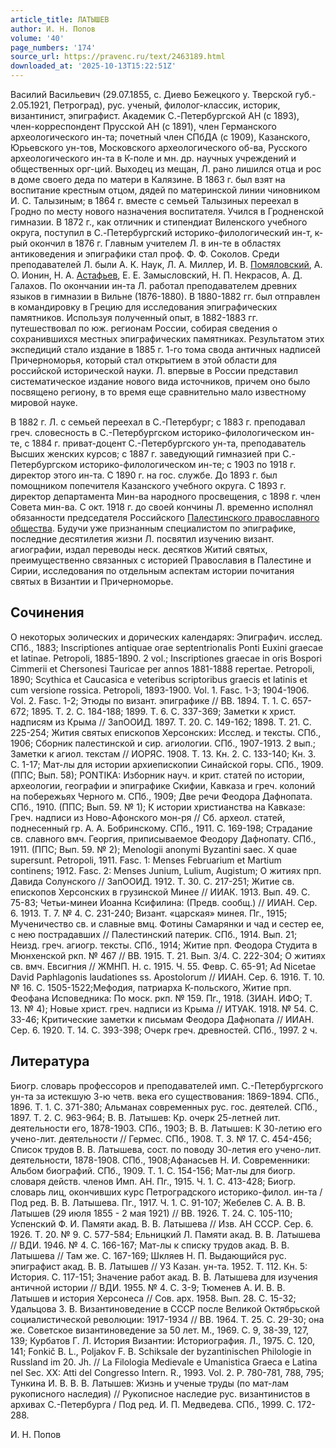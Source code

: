 ```yaml
---
article_title: ЛАТЫШЕВ
author: И. Н. Попов
volume: '40'
page_numbers: '174'
source_url: https://pravenc.ru/text/2463189.html
downloaded_at: '2025-10-13T15:22:51Z'
---
```


Василий Васильевич (29.07.1855, с. Диево Бежецкого у. Тверской губ.- 2.05.1921, Петроград), рус. ученый, филолог-классик, историк, византинист, эпиграфист. Академик C.-Петербургской АН (с 1893), член-корреспондент Прусской АН (с 1891), член Германского археологического ин-та; почетный член CПбДА (с 1909), Казанского, Юрьевского ун-тов, Московского археологического об-ва, Русского археологического ин-та в К-поле и мн. др. научных учреждений и общественных орг-ций. Выходец из мещан, Л. рано лишился отца и рос в доме своего деда по матери в Калязине. В 1863 г. был взят на воспитание крестным отцом, дядей по материнской линии чиновником И. С. Талызиным; в 1864 г. вместе с семьей Талызиных переехал в Гродно по месту нового назначения воспитателя. Учился в Гродненской гимназии. В 1872 г., как отличник и стипендиат Виленского учебного округа, поступил в C.-Петербургский историко-филологический ин-т, к-рый окончил в 1876 г. Главным учителем Л. в ин-те в областях антиковедения и эпиграфики стал проф. Ф. Ф. Соколов. Среди преподавателей Л. были А. К. Наук, Л. А. Миллер, И. В. [Помяловский](https://pravenc.ru/text/Помяловский.html), А. О. Ионин, Н. А. [Астафьев](https://pravenc.ru/text/Астафьев.html), Е. Е. Замысловский, Н. П. Некрасов, А. Д. Галахов. По окончании ин-та Л. работал преподавателем древних языков в гимназии в Вильне (1876-1880). В 1880-1882 гг. был отправлен в командировку в Грецию для исследования эпиграфических памятников. Используя полученный опыт, в 1882-1883 гг. путешествовал по юж. регионам России, собирая сведения о сохранившихся местных эпиграфических памятниках. Результатом этих экспедиций стало издание в 1885 г. 1-го тома свода античных надписей Причерноморья, который стал открытием в этой области для российской исторической науки. Л. впервые в России представил систематическое издание нового вида источников, причем оно было посвящено региону, в то время еще сравнительно мало известному мировой науке.

В 1882 г. Л. с семьей переехал в С.-Петербург; с 1883 г. преподавал греч. словесность в С.-Петербургском историко-филологическом ин-те, с 1884 г. приват-доцент С.-Петербургского ун-та, преподаватель Высших женских курсов; с 1887 г. заведующий гимназией при С.-Петербургском историко-филологическом ин-те; с 1903 по 1918 г. директор этого ин-та. С 1890 г. на гос. службе. До 1893 г. был помощником попечителя Казанского учебного округа. С 1893 г. директор департамента Мин-ва народного просвещения, с 1898 г. член Совета мин-ва. С окт. 1918 г. до своей кончины Л. временно исполнял обязанности председателя Российского [Палестинского православного общества](<https://pravenc.ru/text/Палестинское православное общество.html>). Будучи уже признанным специалистом по эпиграфике, последние десятилетия жизни Л. посвятил изучению визант. агиографии, издал переводы неск. десятков Житий святых, преимущественно связанных с историей Православия в Палестине и Сирии, исследования по отдельным аспектам истории почитания святых в Византии и Причерноморье.

## Сочинения

О некоторых эолических и дорических календарях: Эпиграфич. исслед. СПб., 1883; Inscriptiones antiquae orae septentrionalis Ponti Euxini graecae et latinae. Petropoli, 1885-1890. 2 vol.; Inscriptiones graecae in oris Bospori Cimmerii et Chersonesi Tauricae per annos 1881-1888 repertae. Petropoli, 1890; Scythica et Caucasica e veteribus scriptoribus graecis et latinis et cum versione rossica. Petropoli, 1893-1900. Vol. 1. Fasc. 1-3; 1904-1906. Vol. 2. Fasc. 1-2; Этюды по визант. эпиграфике // ВВ. 1894. Т. 1. С. 657-672; 1895. Т. 2. С. 184-188; 1899. Т. 6. С. 337-369; Заметки к христ. надписям из Крыма // ЗапООИД. 1897. Т. 20. С. 149-162; 1898. Т. 21. С. 225-254; Жития святых епископов Херсонских: Исслед. и тексты. СПб., 1906; Сборник палестинской и сир. агиологии. СПб., 1907-1913. 2 вып.; Заметки к агиол. текстам // ИОРЯС. 1908. Т. 13. Кн. 2. С. 133-140; Кн. 3. С. 1-17; Мат-лы для истории архиепископии Синайской горы. СПб., 1909. (ППС; Вып. 58); PONTIKA: Изборник науч. и крит. статей по истории, археологии, географии и эпиграфике Скифии, Кавказа и греч. колоний на побережьях Черного м. СПб., 1909; Две речи Феодора Дафнопата. СПб., 1910. (ППС; Вып. 59. № 1); К истории христианства на Кавказе: Греч. надписи из Ново-Афонского мон-ря // Сб. археол. статей, поднесенный гр. А. А. Бобринскому. СПб., 1911. С. 169-198; Страдание св. славного вмч. Георгия, приписываемое Феодору Дафнопату. СПб., 1911. (ППС; Вып. 59. № 2); Menologii anonymi Byzantini saec. X quae supersunt. Petropoli, 1911. Fasc. 1: Menses Februarium et Martium continens; 1912. Fasc. 2: Menses Junium, Lulium, Augistum; О житиях прп. Давида Солунского // ЗапООИД. 1912. Т. 30. С. 217-251; Житие св. епископов Херсонских в грузинской Минее // ИИАК. 1913. Вып. 49. С. 75-83; Четьи-минеи Иоанна Ксифилина: (Предв. сообщ.) // ИИАН. Сер. 6. 1913. Т. 7. № 4. С. 231-240; Визант. «царская» минея. Пг., 1915; Мученичество св. и славные вмц. Фотины Самарянки и чад и сестер ее, с нею пострадавших // Палестинский патерик. СПб., 1914. Вып. 21; Неизд. греч. агиогр. тексты. СПб., 1914; Житие прп. Феодора Студита в Мюнхенской ркп. № 467 // ВВ. 1915. Т. 21. Вып. 3/4. С. 222-304; О житиях св. вмч. Евсигния // ЖМНП. Н. с. 1915. Ч. 55. Февр. С. 65-91; Ad Nicetae David Paphlagonis laudationes ss. Apostolorum // ИИАН. Сер. 6. 1916. Т. 10. № 16. С. 1505-1522;Мефодия, патриарха К-польского, Житие прп. Феофана Исповедника: По моск. ркп. № 159. Пг., 1918. (ЗИАН. ИФО; Т. 13. № 4); Новые христ. греч. надписи из Крыма // ИТУАК. 1918. № 54. С. 33-46; Критические заметки к письмам Феодора Дафнопата // ИИАН. Сер. 6. 1920. Т. 14. С. 393-398; Очерк греч. древностей. СПб., 1997. 2 ч.

## Литература

Биогр. словарь профессоров и преподавателей имп. С.-Петербургского ун-та за истекшую 3-ю четв. века его существования: 1869-1894. СПб., 1896. Т. 1. С. 371-380; Альманах современных рус. гос. деятелей. СПб., 1897. Т. 2. С. 963-964; В. В. Латышев: Кр. очерк 25-летней лит. деятельности его, 1878-1903. СПб., 1903; В. В. Латышев: К 30-летию его учено-лит. деятельности // Гермес. СПб., 1908. Т. 3. № 17. С. 454-456; Список трудов В. В. Латышева, сост. по поводу 30-летия его учено-лит. деятельности, 1878-1908. СПб., 1908;Афанасьев Н. И. Современники: Альбом биографий. СПб., 1909. Т. 1. С. 154-156; Мат-лы для биогр. словаря действ. членов Имп. АН. Пг., 1915. Ч. 1. С. 413-428; Биогр. словарь лиц, окончивших курс Петроградского историко-филол. ин-та / Под ред. В. В. Латышева. Пг., 1917. Ч. 1. С. 91-107; Жебелев С. А. В. В. Латышев (29 июля 1855 - 2 мая 1921) // ВВ. 1926. Т. 24. С. 105-110; Успенский Ф. И. Памяти акад. В. В. Латышева // Изв. АН СССР. Сер. 6. 1926. Т. 20. № 9. С. 577-584; Ельницкий Л. Памяти акад. В. В. Латышева // ВДИ. 1946. № 4. С. 166-167; Мат-лы к списку трудов акад. В. В. Латышева // Там же. С. 167-169; Шкляев Н. П. Выдающийся рус. эпиграфист акад. В. В. Латышев // УЗ Казан. ун-та. 1952. Т. 112. Кн. 5: История. С. 117-151; Значение работ акад. В. В. Латышева для изучения античной истории // ВДИ. 1955. № 4. С. 3-9; Тюменев А. И. В. В. Латышев и история Херсонеса // Сов. арх. 1958. Вып. 28. С. 15-32; Удальцова З. В. Византиноведение в СССР после Великой Октябрьской социалистической революции: 1917-1934 // ВВ. 1964. Т. 25. С. 29-30; она же. Советское византиноведение за 50 лет. М., 1969. С. 9, 38-39, 127, 139; Курбатов Г. Л. История Византии: Историография. Л., 1975. С. 120, 141; Fonkič B. L., Poljakov F. B. Schiksale der byzantinischen Philologie in Russland im 20. Jh. // La Filologia Medievale e Umanistica Graeca e Latina nel Sec. XX: Atti del Congresso Intern. R., 1993. Vol. 2. P. 780-781, 788, 795; Тункина И. В. В. В. Латышев: Жизнь и ученые труды (по мат-лам рукописного наследия) // Рукописное наследие рус. византинистов в архивах С.-Петербурга / Под ред. И. П. Медведева. СПб., 1999. С. 172-288.

И. Н. Попов
